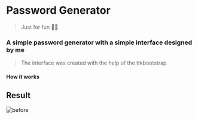 <h1>Password Generator</h1>

> Just for fun 🧑‍🎓

### A simple password generator with a simple interface designed by me

> The interface was created with the help of the ttkbootstrap 

#### How it works
>


## Result
![before](https://user-images.githubusercontent.com/72349836/220160506-69386c50-841a-487c-8891-a8f9c26710ff.png)
